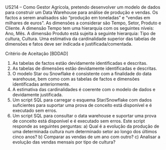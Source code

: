 US214 – Como Gestor Agrícola, pretendo desenvolver um modelo de dados para construir um Data Warehouse para análise de produção e vendas. Os factos a serem analisados são “produção em toneladas” e “vendas em milhares de euros". As dimensões a considerar são Tempo, Setor, Produto e Cliente. A dimensão Tempo tem uma hierarquia com os seguintes níveis: Ano, Mês. A dimensão Produto está sujeita à seguinte hierarquia: Tipo de cultura, Cultura. Uma estimativa da cardinalidade
superior das tabelas de dimensões e fatos deve ser indicada e justificada/comentada.

Critério de Aceitação [BDDAD]

1. As tabelas de factos estão devidamente identificadas e descritas.
2. As tabelas de dimensões estão devidamente identificadas e descritas.
3. O modelo Star ou Snowflake é consistente com a finalidade do data warehouse, bem como com as tabelas de factos e dimensões identificadas anteriormente.
4. A estimativa das cardinalidades é coerente com o modelo de dados e devidamente justificada.
5. Um script SQL para carregar o esquema Star/Snowflake com dados suficientes para suportar uma prova de conceito está disponível e é executado sem erros.
6. Um script SQL para consultar o data warehouse e suportar uma prova de conceito está disponível e é executado sem erros. Este script responde as seguintes perguntas:
   a) Qual é a evolução da produção de uma determinada cultura num determinado setor ao longo dos últimos cinco anos?
   b) Comparar as vendas de um ano com outro?
   c) Analisar a evolução das vendas mensais por tipo de cultura?
